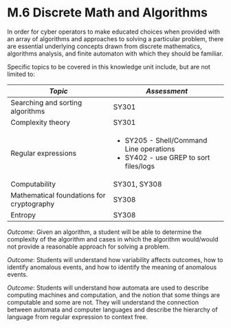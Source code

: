 # M.6 Discrete Math and Algorithms

In order for cyber operators to make educated choices when provided with
an array of algorithms and approaches to solving a particular problem,
there are essential underlying concepts drawn from discrete mathematics,
algorithms analysis, and finite automaton with which they should be
familiar.

Specific topics to be covered in this knowledge unit include, but are
not limited to:

| ***Topic***                                | ***Assessment***                       |
| -------------------------------------------|----------------------------------------|
| Searching and sorting algorithms           | SY301                                  |
| Complexity theory                          | SY301                                  |
| Regular expressions                        | <ul><li>SY205 - Shell/Command Line operations<li>SY402 - use GREP to sort files/logs</ul>|
| Computability                              | SY301, SY308                           |
| Mathematical foundations for cryptography  | SY308                                  |
| Entropy                                    | SY308                                  |

*Outcome*: Given an algorithm, a student will be able to determine the
complexity of the algorithm and cases in which the algorithm would/would
not provide a reasonable approach for solving a problem.

*Outcome*: Students will understand how variability affects outcomes,
how to identify anomalous events, and how to identify the meaning of
anomalous events.

*Outcome*: Students will understand how automata are used to describe
computing machines and computation, and the notion that some things are
computable and some are not. They will understand the connection between
automata and computer languages and describe the hierarchy of language
from regular expression to context free.
